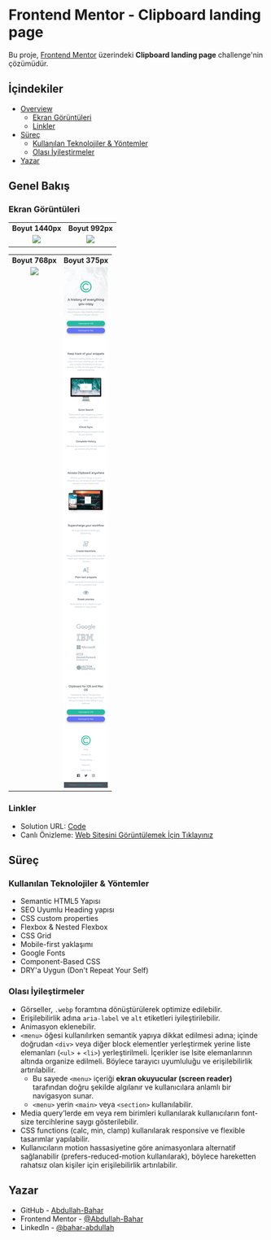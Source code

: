 # Frontend Mentor - Clipboard landing page

Bu proje, [Frontend Mentor](https://www.frontendmentor.io/challenges/clipboard-landing-page-5cc9bccd6c4c91111378ecb9) üzerindeki **Clipboard landing page** challenge'nin çözümüdür.

## İçindekiler

- [Overview](#overview)
  - [Ekran Görüntüleri](#ekran-görüntüleri)
  - [Linkler](#links)
- [Süreç](#süreç)
  - [Kullanılan Teknolojiler & Yöntemler](#kullanılan-teknolojiler--yöntemler)
  - [Olası İyileştirmeler](#olası-i̇yileştirmeler)
- [Yazar](#yazar)

## Genel Bakış

### Ekran Görüntüleri

<table>
	<tr>
  		<td align="center"><strong>Boyut 1440px</strong></td>
  		<td align="center"><strong>Boyut 992px</strong></td>
	</tr>
  	<tr>
  	  	<td align="center" valign="top">
  	    	<img src="./screenshots/1440px.png">
  	  	</td>
		<td align="center" valign="top">
  	   		<img src="./screenshots/992px.png">
  	  	</td>
  	</tr>
</table>

<table>
  	<tr>
  		<td align="center"><strong>Boyut 768px</strong></td>
  		<td align="center"><strong>Boyut 375px</strong></td>
	</tr>
  	<tr>
  	  	<td align="center" valign="top">
  	   		<img src="./screenshots/768px.png">
  	  	</td>
  	  	<td align="center" valign="top">
  	    	<img src="./screenshots/375px.png">
  	  	</td>
  	</tr>
</table>


### Linkler

- Solution URL: [Code](https://github.com/Abdullah-Bahar/Clipboard-Landing-Page)
- Canlı Önizleme: [Web Sitesini Görüntülemek İçin Tıklayınız](https://abdullah-bahar.github.io/Clipboard-Landing-Page/)

## Süreç

### Kullanılan Teknolojiler & Yöntemler
- Semantic HTML5 Yapısı
- SEO Uyumlu Heading yapısı
- CSS custom properties
- Flexbox & Nested Flexbox
- CSS Grid
- Mobile-first yaklaşımı
- Google Fonts
- Component-Based CSS
- DRY'a Uygun (Don't Repeat Your Self)

### Olası İyileştirmeler

- Görseller, `.webp` foramtına dönüştürülerek optimize edilebilir.
- Erişilebilirlik adına `aria-label` ve `alt` etiketleri iyileştirilebilir.
- Animasyon eklenebilir.
- `<menu>` öğesi kullanılırken semantik yapıya dikkat edilmesi adına; içinde doğrudan `<div>` veya diğer block elementler yerleştirmek yerine liste elemanları (`<ul>` + `<li>`) yerleştirilmeli. İçerikler ise lsite elemanlarının altında organize edilmeli. Böylece tarayıcı uyumluluğu ve erişilebilirlik artırılabilir.
	- Bu sayede `<menu>` içeriği **ekran okuyucular (screen reader)** tarafından doğru şekilde algılanır ve kullanıcılara anlamlı bir navigasyon sunar.
	- `<menu>` yerin `<main>` veya `<section>` kullanılabilir.
- Media query’lerde em veya rem birimleri kullanılarak kullanıcıların font-size tercihlerine saygı gösterilebilir.
- CSS functions (calc, min, clamp) kullanılarak responsive ve flexible tasarımlar yapılabilir.
- Kullanıcıların motion hassasiyetine göre animasyonlara alternatif sağlanabilir (prefers-reduced-motion kullanılarak), böylece hareketten rahatsız olan kişiler için erişilebilirlik artırılabilir.


## Yazar

- GitHub - [Abdullah-Bahar](https://github.com/Abdullah-Bahar)
- Frontend Mentor - [@Abdullah-Bahar](https://www.frontendmentor.io/profile/Abdullah-Bahar)
- LinkedIn - [@bahar-abdullah](https://www.linkedin.com/in/bahar-abdullah/)
